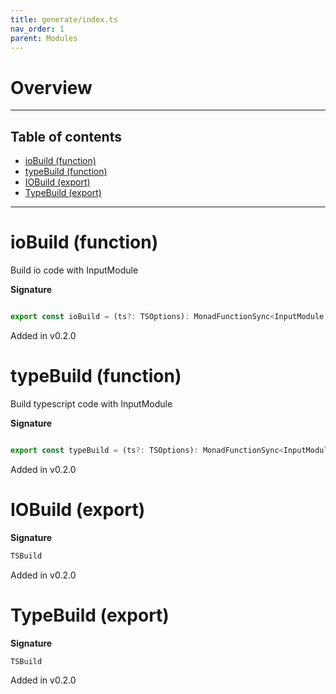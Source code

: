 ```yaml
---
title: generate/index.ts
nav_order: 1
parent: Modules
---
```


# Overview

---

<h2 class="text-delta">Table of contents</h2>

- [ioBuild (function)](#iobuild-function)
- [typeBuild (function)](#typebuild-function)
- [IOBuild (export)](#iobuild-export)
- [TypeBuild (export)](#typebuild-export)

---

# ioBuild (function)

Build io code with InputModule

**Signature**

```ts

export const ioBuild = (ts?: TSOptions): MonadFunctionSync<InputModule, string> => a => ...

```

Added in v0.2.0

# typeBuild (function)

Build typescript code with InputModule

**Signature**

```ts

export const typeBuild = (ts?: TSOptions): MonadFunctionSync<InputModule, string> => a => ...

```

Added in v0.2.0

# IOBuild (export)

**Signature**

```ts
TSBuild
```

Added in v0.2.0

# TypeBuild (export)

**Signature**

```ts
TSBuild
```

Added in v0.2.0
